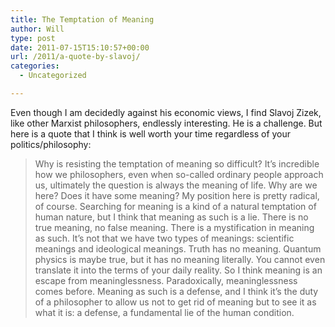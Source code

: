 ```yaml
---
title: The Temptation of Meaning
author: Will
type: post
date: 2011-07-15T15:10:57+00:00
url: /2011/a-quote-by-slavoj/
categories:
  - Uncategorized

---
```

Even though I am decidedly against his economic views, I find Slavoj Zizek, like other Marxist philosophers, endlessly interesting. He is a challenge. But here is a quote that I think is well worth your time regardless of your politics/philosophy:

> Why is resisting the temptation of meaning so difficult? It’s incredible how we philosophers, even when so-called ordinary people approach us, ultimately the question is always the meaning of life. Why are we here? Does it have some meaning? My position here is pretty radical, of course. Searching for meaning is a kind of a natural temptation of human nature, but I think that meaning as such is a lie. There is no true meaning, no false meaning. There is a mystification in meaning as such. It’s not that we have two types of meanings: scientific meanings and ideological meanings. Truth has no meaning. Quantum physics is maybe true, but it has no meaning literally. You cannot even translate it into the terms of your daily reality. So I think meaning is an escape from meaninglessness. Paradoxically, meaninglessness comes before. Meaning as such is a defense, and I think it’s the duty of a philosopher to allow us not to get rid of meaning but to see it as what it is: a defense, a fundamental lie of the human condition.